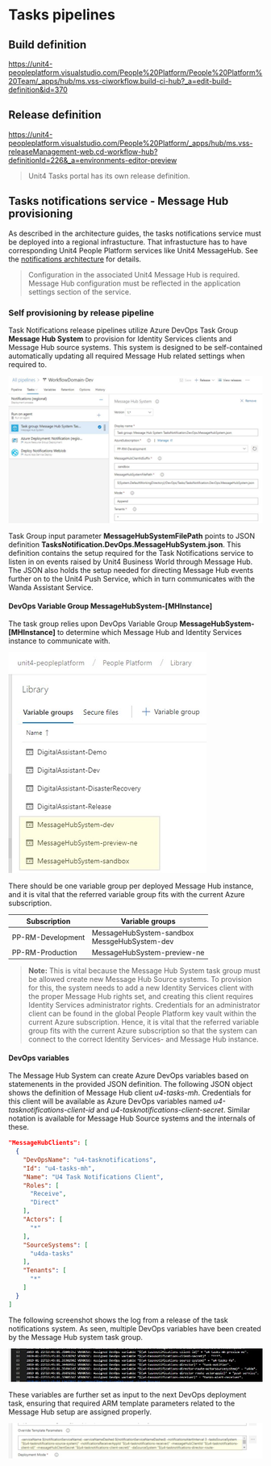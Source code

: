 
# Tasks pipelines

## Build definition

https://unit4-peopleplatform.visualstudio.com/People%20Platform/People%20Platform%20Team/_apps/hub/ms.vss-ciworkflow.build-ci-hub?_a=edit-build-definition&id=370

## Release definition

https://unit4-peopleplatform.visualstudio.com/People%20Platform/_apps/hub/ms.vss-releaseManagement-web.cd-workflow-hub?definitionId=226&_a=environments-editor-preview

> Unit4 Tasks portal has its own release definition.

## Tasks notifications service - Message Hub provisioning

As described in the architecture guides, the tasks notifications service must be deployed into a regional infrastucture. That infrastucture has to have corresponding Unit4 People Platform services like Unit4 MessageHub.
See the [notifications architecture](notifications.md) for details.

> Configuration in the associated Unit4 Message Hub is required. Message Hub configuration must be reflected in the application settings section of the service.

### Self provisioning by release pipeline
Task Notifications release pipelines utilize Azure DevOps Task Group **Message Hub System** to provision for Identity Services clients and Message Hub source systems. This system is designed to be self-contained automatically updating all required Message Hub related settings when required to.

![A Task Notifications release pipeline](./images/ReleasePipeline.jpg)

Task Group input parameter **MessageHubSystemFilePath** points to JSON definition **TasksNotification.DevOps.MessageHubSystem.json**. This definition contains the setup required for the Task Notifications service to listen in on events raised by Unit4 Business World through Message Hub. The JSON also holds the setup needed for directing Message Hub events further on to the Unit4 Push Service, which in turn communicates with the Wanda Assistant Service.

#### DevOps Variable Group MessageHubSystem-[MHInstance]

The task group relies upon DevOps Variable Group **MessageHubSystem-[MHInstance]** to determine which Message Hub and Identity Services instance to communicate with. 

![MessageHubSystem Variable Groups](./images/MessageHubSystemVariableGroups.jpg)

There should be one variable group per deployed Message Hub instance, and it is vital that the referred variable group fits with the current Azure subscription.

|Subscription|Variable groups
|--|--|
|PP-RM-Development|MessageHubSystem-sandbox<br>MessgeHubSystem-dev
|PP-RM-Production|MessageHubSystem-preview-ne

> **Note:** This is vital because the Message Hub System task group must be allowed create new Message Hub Source systems. To provision for this, the system needs to add a new Identity Services client with the proper Message Hub rights set, and creating this client requires Identity Services administrator rights. Credentials for an administrator client can be found in the global People Platform key vault within the current Azure subscription. Hence, it is vital that the referred variable group fits with the current Azure subscription so that the system can connect to the correct Identity Services- and Message Hub instance.

#### DevOps variables
The Message Hub System can create Azure DevOps variables based on statemenents in the provided JSON definition. The following JSON object shows the definition of Message Hub client *u4-tasks-mh*. Credentials for this client will be available as Azure DevOps variables named *u4-tasknotifications-client-id* and *u4-tasknotifications-client-secret*. Similar notation is available for Message Hub Source systems and the internals of these.

```json
"MessageHubClients": [
  {
    "DevOpsName": "u4-tasknotifications",
    "Id": "u4-tasks-mh",
    "Name": "U4 Task Notifications Client",
    "Roles": [
      "Receive",
      "Direct"
    ],
    "Actors": [
	  "*"
    ],
    "SourceSystems": [
      "u4da-tasks"
    ],
    "Tenants": [
      "*"
    ]
  }
]
```

The following screenshot shows the log from a release of the task notifications system. As seen, multiple DevOps variables have been created by the Message Hub system task group.

![MessageHubSystem Verbose Log](./images/MessageHubSystemReleaseLog.jpg)

These variables are further set as input to the next DevOps deployment task, ensuring that required ARM template parameters related to the Message Hub setup are assigned properly.

![Override template parameters](./images/OverrideTemplateParameters.jpg)